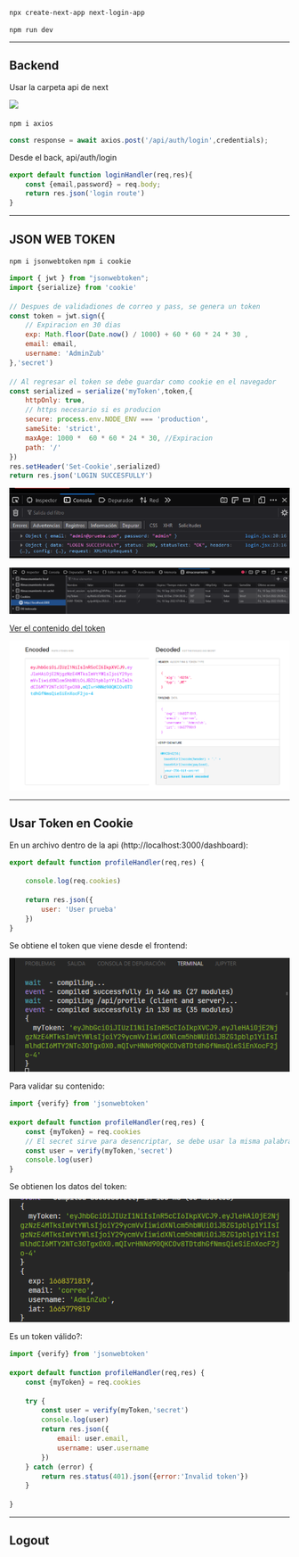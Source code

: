 ```npx create-next-app next-login-app```

```npm run dev```

--- 

## **Backend**

Usar la carpeta api de next

![](documentation/img/1.png)

```npm i axios```

```js
const response = await axios.post('/api/auth/login',credentials);
```

Desde el back, api/auth/login

```js
export default function loginHandler(req,res){
    const {email,password} = req.body;
    return res.json('login route')
}
```
---

## **JSON WEB TOKEN**
```npm i jsonwebtoken```
```npm i cookie```

```js
import { jwt } from "jsonwebtoken";
import {serialize} from 'cookie'

// Despues de validadiones de correo y pass, se genera un token
const token = jwt.sign({
    // Expiracion en 30 dias
    exp: Math.floor(Date.now() / 1000) + 60 * 60 * 24 * 30 ,
    email: email,
    username: 'AdminZub'
},'secret')

// Al regresar el token se debe guardar como cookie en el navegador
const serialized = serialize('myToken',token,{
    httpOnly: true,
    // https necesario si es producion
    secure: process.env.NODE_ENV === 'production',
    sameSite: 'strict',
    maxAge: 1000 *  60 * 60 * 24 * 30, //Expiracion
    path: '/'
})
res.setHeader('Set-Cookie',serialized)
return res.json('LOGIN SUCCESFULLY')
```

![](documentation/img/3.png)

![](documentation/img/2.png)

[Ver el contenido del token](https://jwt.io/)

![](documentation/img/4.png)

---

## **Usar Token en Cookie**

En un archivo dentro de la api (http://localhost:3000/dashboard):

```js
export default function profileHandler(req,res) {

    console.log(req.cookies)

    return res.json({
        user: 'User prueba'
    })
}
```

Se obtiene el token que viene desde el frontend:

![](documentation/img/5.png)

Para validar su contenido:
```js
import {verify} from 'jsonwebtoken'

export default function profileHandler(req,res) {
    const {myToken} = req.cookies
    // El secret sirve para desencriptar, se debe usar la misma palabra
    const user = verify(myToken,'secret')
    console.log(user)
}
```
Se obtienen los datos del token:

![](documentation/img/6.png)

Es un token válido?:
```js
import {verify} from 'jsonwebtoken'

export default function profileHandler(req,res) {
    const {myToken} = req.cookies

    try {
        const user = verify(myToken,'secret')
        console.log(user)
        return res.json({
            email: user.email,
            username: user.username
        })
    } catch (error) {
        return res.status(401).json({error:'Invalid token'})
    }
   
}
```
---

## **Logout**